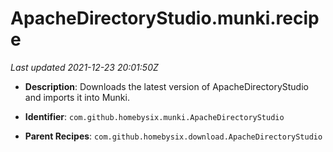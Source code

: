 # ApacheDirectoryStudio.munki.recipe

_Last updated 2021-12-23 20:01:50Z_

- **Description**: Downloads the latest version of ApacheDirectoryStudio and imports it into Munki.

- **Identifier**: `com.github.homebysix.munki.ApacheDirectoryStudio`

- **Parent Recipes**: `com.github.homebysix.download.ApacheDirectoryStudio`
